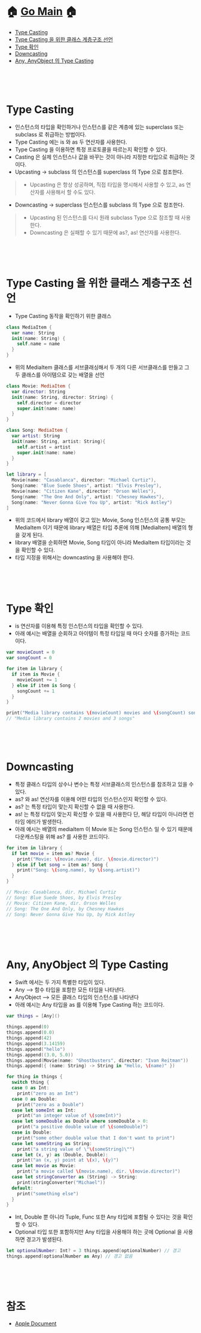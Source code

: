 # 🏠   [Go Main](https://github.com/Raccoon97/Swift/blob/main/README.md)   🏠
- [Type Casting](https://github.com/Raccoon97/Swift/blob/main/Language%20Guide/Type%20Casting.md#type-casting)
- [Type Casting 을 위한 클래스 계층구조 선언](https://github.com/Raccoon97/Swift/blob/main/Language%20Guide/Type%20Casting.md#type-casting-%EC%9D%84-%EC%9C%84%ED%95%9C-%ED%81%B4%EB%9E%98%EC%8A%A4-%EA%B3%84%EC%B8%B5%EA%B5%AC%EC%A1%B0-%EC%84%A0%EC%96%B8)
- [Type 확인](https://github.com/Raccoon97/Swift/blob/main/Language%20Guide/Type%20Casting.md#type-%ED%99%95%EC%9D%B8)
- [Downcasting](https://github.com/Raccoon97/Swift/blob/main/Language%20Guide/Type%20Casting.md#downcasting)
- [Any, AnyObject 의 Type Casting](https://github.com/Raccoon97/Swift/blob/main/Language%20Guide/Type%20Casting.md#any-anyobject-%EC%9D%98-type-casting)

<br><br><br>

# Type Casting
- 인스턴스의 타입을 확인하거나 인스턴스를 같은 계층에 있는 superclass 또는 subclass 로 취급하는 방법이다.
- Type Casting 에는 is 와 as 두 연산자를 사용한다.
- Type Casting 을 이용하면 특정 프로토콜을 따르는지 확인할 수 있다.
- Casting 은 실제 인스턴스나 값을 바꾸는 것이 아니라 지정한 타입으로 취급하는 것이다.
- Upcasting -> subclass 의 인스턴스를 superclass 의 Type 으로 참조한다.
>- Upcasting 은 항상 성공하며, 직접 타입을 명시해서 사용할 수 있고, as 연산자를 사용해서 할 수도 있다.
- Downcasting -> superclass 인스턴스를 subclass 의 Type 으로 참조한다.
>- Upcasting 된 인스턴스를 다시 원래 subclass Type 으로 참조할 때 사용한다.
>- Downcasting 은 실패할 수 있기 때문에 as?, as! 연산자를 사용한다.

<br><br><br>

# Type Casting 을 위한 클래스 계층구조 선언
- Type Casting 동작을 확인하기 위한 클래스
```swift
class MediaItem {
  var name: String
  init(name: String) {
    self.name = name
  }
}
```
- 위의 MediaItem 클래스를 서브클래싱해서 두 개의 다른 서브클래스를 만들고 그 두 클래스를 아이템으로 갖는 배열을 선언
```swift
class Movie: MediaItem {
  var director: String
  init(name: String, director: String) {
    self.director = director
    super.init(name: name)
  }
}

class Song: MediaItem {
  var artist: String
  init(name: String, artist: String){
    self.artist = artist
    super.init(name: name)
  }
}

let library = [
  Movie(name: "Casablanca", director: "Michael Curtiz"),
  Song(name: "Blue Suede Shoes", artist: "Elvis Presley"),
  Movie(name: "Citizen Kane", director: "Orson Welles"),
  Song(name: "The One And Only", artist: "Chesney Hawkes"),
  Song(name: "Never Gonna Give You Up", artist: "Rick Astley")
]
```
- 위의 코드에서 library 배열이 갖고 있는 Movie, Song 인스턴스의 공통 부모는 MediaItem 이기 때문에 library 배열은 타입 추론에 의해 [MediaItem] 배열의 형을 갖게 된다.
- library 배열을 순회하면 Movie, Song 타입이 아니라 MediaItem 타입이라는 것을 확인할 수 있다.
- 타입 지정을 위해서는 downcasting 을 사용해야 한다.

<br><br><br>

# Type 확인
- is 연산자를 이용해 특정 인스턴스의 타입을 확인할 수 있다. 
- 아래 예시는 배열을 순회하고 아이템이 특정 타입일 때 마다 숫자를 증가하는 코드이다.
```swift
var movieCount = 0
var songCount = 0

for item in library {
  if item is Movie {
    movieCount += 1
  } else if item is Song {
    songCount += 1
  }
}

print("Media library contains \(movieCount) movies and \(songCount) songs")
// "Media library contains 2 movies and 3 songs"
```

<br><br><br>

# Downcasting
- 특정 클래스 타입의 상수나 변수는 특정 서브클래스의 인스턴스를 참조하고 있을 수 있다.
- as? 와 as! 연산자를 이용해 어떤 타입의 인스턴스인지 확인할 수 있다.
- as? 는 특정 타입이 맞는지 확신할 수 없을 때 사용한다.
- as! 는 특정 타입이 맞는지 확신할 수 있을 때 사용한다 단, 해당 타입이 아니라면 런타임 에러가 발생한다.
- 아래 예시는 배열의 mediaItem 이 Movie 또는 Song 인스턴스 일 수 있기 때문에 다운캐스팅을 위해 as? 를 사용한 코드이다.
```swift
for item in library {
  if let movie = item as? Movie {
    print("Movie: \(movie.name), dir. \(movie.director)")
  } else if let song = item as? Song {
    print("Song: \(song.name), by \(song.artist)")
  }
}

// Movie: Casablanca, dir. Michael Curtiz
// Song: Blue Suede Shoes, by Elvis Presley
// Movie: Citizen Kane, dir. Orson Welles
// Song: The One And Only, by Chesney Hawkes
// Song: Never Gonna Give You Up, by Rick Astley
```


<br><br><br>

# Any, AnyObject 의 Type Casting
- Swift 에서는 두 가지 특별한 타입이 있다.
- Any --> 함수 타입을 포함한 모든 타입을 나타낸다.
- AnyObject --> 모든 클래스 타입의 인스턴스를 나타낸다
- 아래 예시는 Any 타입을 as 를 이용해 Type Casting 하는 코드이다.
```swift
var things = [Any]()

things.append(0)
things.append(0.0)
things.append(42)
things.append(3.14159)
things.append("hello")
things.append((3.0, 5.0))
things.append(Movie(name: "Ghostbusters", director: "Ivan Reitman"))
things.append({ (name: String) -> String in "Hello, \(name)" })

for thing in things {
  switch thing {
  case 0 as Int:
    print("zero as an Int")
  case 0 as Double:
    print("zero as a Double")
  case let someInt as Int:
    print("an integer value of \(someInt)")
  case let someDouble as Double where someDouble > 0:
    print("a positive double value of \(someDouble)")
  case is Double:
    print("some other double value that I don't want to print")
  case let someString as String:
    print("a string value of \"\(someString)\"")
  case let (x, y) as (Double, Double):
    print("an (x, y) point at \(x), \(y)")
  case let movie as Movie:
    print("a movie called \(movie.name), dir. \(movie.director)")
  case let stringConverter as (String) -> String:
    print(stringConverter("Michael"))
  default:
    print("something else")
  }
}
```
- Int, Double 뿐 아니라 Tuple, Func 또한 Any 타입에 포함될 수 있다는 것을 확인할 수 있다.
- Optional 타입 또한 포함하지만 Any 타입을 사용해야 하는 곳에 Optional 을 사용하면 경고가 발생된다.
```swift
let optionalNumber: Int? = 3 things.append(optionalNumber) // 경고 
things.append(optionalNumber as Any) // 경고 없음
```
<br><br><br>

# 참조
- [Apple Document](https://docs.swift.org/swift-book/LanguageGuide/TypeCasting.html)
